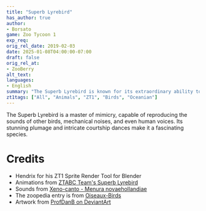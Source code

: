```yaml
---
title: "Superb Lyrebird"
has_author: true
author: 
- Borsato
game: Zoo Tycoon 1
exp_req:
orig_rel_date: 2019-02-03
date: 2025-01-08T04:00:00-07:00
draft: false
orig_rel_at: 
- ZooBerry
alt_text: 
languages:
- English
summary: "The Superb Lyrebird is known for its extraordinary ability to mimic a wide variety of sounds."
zt1tags: ["All", "Animals", "ZT1", "Birds", "Oceanian"]
---
```


The Superb Lyrebird is a master of mimicry, capable of reproducing the sounds of other birds, mechanical noises, and even human voices. Its stunning plumage and intricate courtship dances make it a fascinating species.

# Credits

- Hendrix for his ZT1 Sprite Render Tool for Blender  
- Animations from [ZTABC Team's Superb Lyrebird](http://zt2downloadlibrary.wikia.com/wiki/Superb_Lyrebird_(ZTABC_Team))  
- Sounds from [Xeno-canto - Menura novaehollandiae](https://www.xeno-canto.org/species/Menura-novaehollandiae)  
- The zoopedia entry is from [Oiseaux-Birds](http://www.oiseaux-birds.com/card-superb-lyrebird.html)  
- Artwork from [ProfDanB on DeviantArt](https://www.deviantart.com/profdanb/art/Zoo-Tycoon-2-Showcase-Superb-Lyrebird-658228570)
